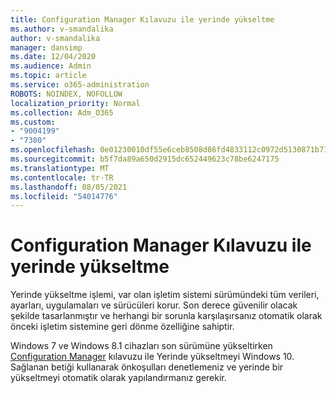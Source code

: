 ```yaml
---
title: Configuration Manager Kılavuzu ile yerinde yükseltme
ms.author: v-smandalika
author: v-smandalika
manager: dansimp
ms.date: 12/04/2020
ms.audience: Admin
ms.topic: article
ms.service: o365-administration
ROBOTS: NOINDEX, NOFOLLOW
localization_priority: Normal
ms.collection: Adm_O365
ms.custom:
- "9004199"
- "7380"
ms.openlocfilehash: 0e01230010df55e6ceb8508d86fd4833112c0972d5130871b717545d2b427170
ms.sourcegitcommit: b5f7da89a650d2915dc652449623c78be6247175
ms.translationtype: MT
ms.contentlocale: tr-TR
ms.lasthandoff: 08/05/2021
ms.locfileid: "54014776"
---
```

# <a name="in-place-upgrade-with-configuration-manager-guide"></a>Configuration Manager Kılavuzu ile yerinde yükseltme

Yerinde yükseltme işlemi, var olan işletim sistemi sürümündeki tüm verileri, ayarları, uygulamaları ve sürücüleri korur. Son derece güvenilir olacak şekilde tasarlanmıştır ve herhangi bir sorunla karşılaşırsanız otomatik olarak önceki işletim sistemine geri dönme özelliğine sahiptir.

Windows 7 ve Windows 8.1 cihazları son sürümüne yükseltirken [Configuration Manager](https://admin.microsoft.com/adminportal/home#/win10upgrade) kılavuzu ile Yerinde yükseltmeyi Windows 10. Sağlanan betiği kullanarak önkoşulları denetlemeniz ve yerinde bir yükseltmeyi otomatik olarak yapılandırmanız gerekir.